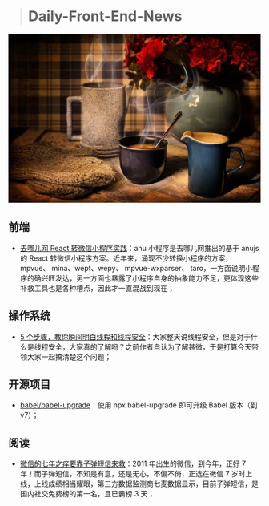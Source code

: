 > # Daily-Front-End-News

[![cover][img]][link]

[img]: https://github.com/fengshangwuqi/Daily-Front-End-News/blob/master/history/2018/08/29/anu.jpg "去哪儿网React转微信小程序实践"
[link]: https://mp.weixin.qq.com/s/8Vfayg_F0V9x85m5l-lg_g

## 前端

- [去哪儿网 React 转微信小程序实践](https://mp.weixin.qq.com/s/8Vfayg_F0V9x85m5l-lg_g)：anu 小程序是去哪儿网推出的基于 anujs 的 React 转微信小程序方案。近年来，涌现不少转换小程序的方案，mpvue、 mina、wept、wepy、 mpvue-wxparser、 taro，一方面说明小程序的确兴旺发达，另一方面也暴露了小程序自身的抽象能力不足，更体现这些补救工具也是各种槽点，因此才一直混战到现在；

## 操作系统

- [5 个步骤，教你瞬间明白线程和线程安全](https://mp.weixin.qq.com/s/8lLbiYwmLOw_r5mxwM2A8g)：大家整天说线程安全，但是对于什么是线程安全，大家真的了解吗？之前作者自认为了解甚微，于是打算今天带领大家一起搞清楚这个问题；

## 开源项目

- [babel/babel-upgrade](https://github.com/babel/babel-upgrade)：使用 npx babel-upgrade 即可升级 Babel 版本（到 v7）；

## 阅读

- [微信的七年之痒要靠子弹短信来救](https://mp.weixin.qq.com/s/M0-kK2KX_-ZtJZL9TBagTw)：2011 年出生的微信，到今年，正好 7 年！而子弹短信，不知是有意，还是无心，不偏不倚，正选在微信 7 岁时上线，上线成绩相当耀眼，第三方数据监测商七麦数据显示，目前子弹短信，是国内社交免费榜的第一名，且已霸榜 3 天；
